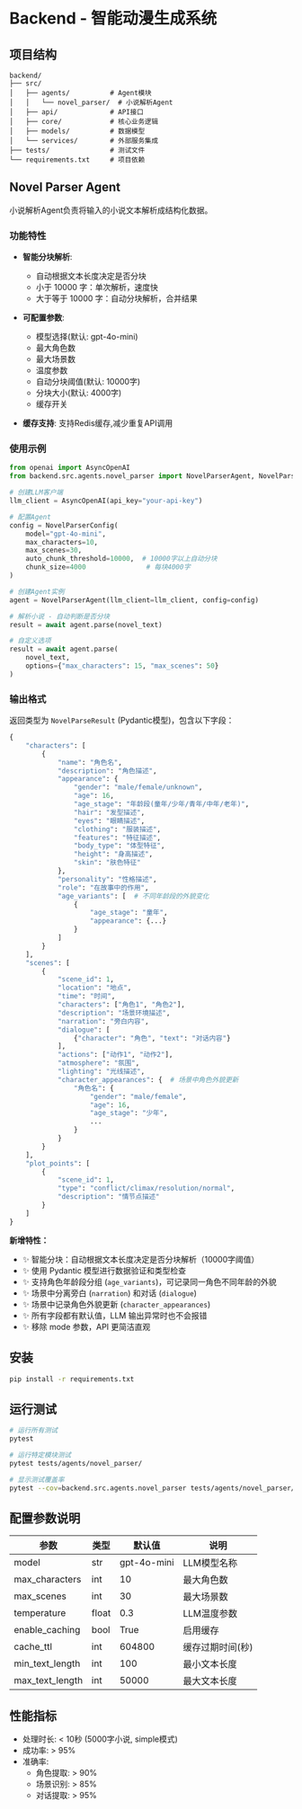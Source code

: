 # Backend - 智能动漫生成系统

## 项目结构

```
backend/
├── src/
│   ├── agents/          # Agent模块
│   │   └── novel_parser/  # 小说解析Agent
│   ├── api/             # API接口
│   ├── core/            # 核心业务逻辑
│   ├── models/          # 数据模型
│   └── services/        # 外部服务集成
├── tests/               # 测试文件
└── requirements.txt     # 项目依赖
```

## Novel Parser Agent

小说解析Agent负责将输入的小说文本解析成结构化数据。

### 功能特性

- **智能分块解析**:
  - 自动根据文本长度决定是否分块
  - 小于 10000 字：单次解析，速度快
  - 大于等于 10000 字：自动分块解析，合并结果

- **可配置参数**:
  - 模型选择(默认: gpt-4o-mini)
  - 最大角色数
  - 最大场景数
  - 温度参数
  - 自动分块阈值(默认: 10000字)
  - 分块大小(默认: 4000字)
  - 缓存开关

- **缓存支持**: 支持Redis缓存,减少重复API调用

### 使用示例

```python
from openai import AsyncOpenAI
from backend.src.agents.novel_parser import NovelParserAgent, NovelParserConfig

# 创建LLM客户端
llm_client = AsyncOpenAI(api_key="your-api-key")

# 配置Agent
config = NovelParserConfig(
    model="gpt-4o-mini",
    max_characters=10,
    max_scenes=30,
    auto_chunk_threshold=10000,  # 10000字以上自动分块
    chunk_size=4000               # 每块4000字
)

# 创建Agent实例
agent = NovelParserAgent(llm_client=llm_client, config=config)

# 解析小说 - 自动判断是否分块
result = await agent.parse(novel_text)

# 自定义选项
result = await agent.parse(
    novel_text, 
    options={"max_characters": 15, "max_scenes": 50}
)
```

### 输出格式

返回类型为 `NovelParseResult` (Pydantic模型)，包含以下字段：

```python
{
    "characters": [
        {
            "name": "角色名",
            "description": "角色描述",
            "appearance": {
                "gender": "male/female/unknown",
                "age": 16,
                "age_stage": "年龄段(童年/少年/青年/中年/老年)",
                "hair": "发型描述",
                "eyes": "眼睛描述",
                "clothing": "服装描述",
                "features": "特征描述",
                "body_type": "体型特征",
                "height": "身高描述",
                "skin": "肤色特征"
            },
            "personality": "性格描述",
            "role": "在故事中的作用",
            "age_variants": [  # 不同年龄段的外貌变化
                {
                    "age_stage": "童年",
                    "appearance": {...}
                }
            ]
        }
    ],
    "scenes": [
        {
            "scene_id": 1,
            "location": "地点",
            "time": "时间",
            "characters": ["角色1", "角色2"],
            "description": "场景环境描述",
            "narration": "旁白内容",
            "dialogue": [
                {"character": "角色", "text": "对话内容"}
            ],
            "actions": ["动作1", "动作2"],
            "atmosphere": "氛围",
            "lighting": "光线描述",
            "character_appearances": {  # 场景中角色外貌更新
                "角色名": {
                    "gender": "male/female",
                    "age": 16,
                    "age_stage": "少年",
                    ...
                }
            }
        }
    ],
    "plot_points": [
        {
            "scene_id": 1,
            "type": "conflict/climax/resolution/normal",
            "description": "情节点描述"
        }
    ]
}
```

**新增特性：**
- ✨ 智能分块：自动根据文本长度决定是否分块解析（10000字阈值）
- ✨ 使用 Pydantic 模型进行数据验证和类型检查
- ✨ 支持角色年龄段分组 (`age_variants`)，可记录同一角色不同年龄的外貌
- ✨ 场景中分离旁白 (`narration`) 和对话 (`dialogue`)
- ✨ 场景中记录角色外貌更新 (`character_appearances`)
- ✨ 所有字段都有默认值，LLM 输出异常时也不会报错
- ✨ 移除 mode 参数，API 更简洁直观

## 安装

```bash
pip install -r requirements.txt
```

## 运行测试

```bash
# 运行所有测试
pytest

# 运行特定模块测试
pytest tests/agents/novel_parser/

# 显示测试覆盖率
pytest --cov=backend.src.agents.novel_parser tests/agents/novel_parser/
```

## 配置参数说明

| 参数 | 类型 | 默认值 | 说明 |
|------|------|--------|------|
| model | str | gpt-4o-mini | LLM模型名称 |
| max_characters | int | 10 | 最大角色数 |
| max_scenes | int | 30 | 最大场景数 |
| temperature | float | 0.3 | LLM温度参数 |
| enable_caching | bool | True | 启用缓存 |
| cache_ttl | int | 604800 | 缓存过期时间(秒) |
| min_text_length | int | 100 | 最小文本长度 |
| max_text_length | int | 50000 | 最大文本长度 |

## 性能指标

- 处理时长: < 10秒 (5000字小说, simple模式)
- 成功率: > 95%
- 准确率:
  - 角色提取: > 90%
  - 场景识别: > 85%
  - 对话提取: > 95%

